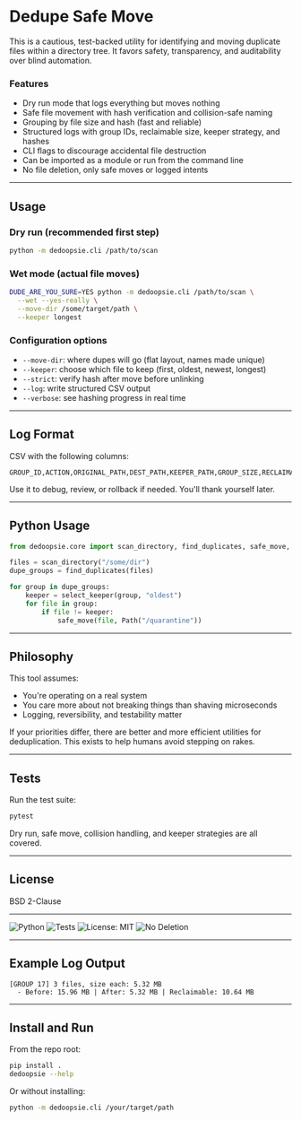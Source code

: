 # Dedupe Safe Move

This is a cautious, test-backed utility for identifying and moving duplicate files within a directory tree. It favors safety, transparency, and auditability over blind automation.

### Features

- Dry run mode that logs everything but moves nothing
- Safe file movement with hash verification and collision-safe naming
- Grouping by file size and hash (fast and reliable)
- Structured logs with group IDs, reclaimable size, keeper strategy, and hashes
- CLI flags to discourage accidental file destruction
- Can be imported as a module or run from the command line
- No file deletion, only safe moves or logged intents

---

## Usage

### Dry run (recommended first step)

```bash
python -m dedoopsie.cli /path/to/scan
```

### Wet mode (actual file moves)

```bash
DUDE_ARE_YOU_SURE=YES python -m dedoopsie.cli /path/to/scan \
  --wet --yes-really \
  --move-dir /some/target/path \
  --keeper longest
```

### Configuration options

- `--move-dir`: where dupes will go (flat layout, names made unique)
- `--keeper`: choose which file to keep (first, oldest, newest, longest)
- `--strict`: verify hash after move before unlinking
- `--log`: write structured CSV output
- `--verbose`: see hashing progress in real time

---

## Log Format

CSV with the following columns:

```
GROUP_ID,ACTION,ORIGINAL_PATH,DEST_PATH,KEEPER_PATH,GROUP_SIZE,RECLAIMABLE,HASH,ERROR
```

Use it to debug, review, or rollback if needed. You'll thank yourself later.

---

## Python Usage

```python
from dedoopsie.core import scan_directory, find_duplicates, safe_move, select_keeper

files = scan_directory("/some/dir")
dupe_groups = find_duplicates(files)

for group in dupe_groups:
    keeper = select_keeper(group, "oldest")
    for file in group:
        if file != keeper:
            safe_move(file, Path("/quarantine"))
```

---

## Philosophy

This tool assumes:

- You're operating on a real system
- You care more about not breaking things than shaving microseconds
- Logging, reversibility, and testability matter

If your priorities differ, there are better and more efficient utilities for deduplication. This exists to help humans avoid stepping on rakes.

---

## Tests

Run the test suite:

```bash
pytest
```

Dry run, safe move, collision handling, and keeper strategies are all covered.

---

## License

BSD 2-Clause

---


![Python](https://img.shields.io/badge/python-3.8%2B-blue)
![Tests](https://img.shields.io/badge/tests-passing-brightgreen)
![License: MIT](https://img.shields.io/badge/license-MIT-blue)
![No Deletion](https://img.shields.io/badge/deletes-nothing)


---

## Example Log Output

```
[GROUP 17] 3 files, size each: 5.32 MB
  - Before: 15.96 MB | After: 5.32 MB | Reclaimable: 10.64 MB
```

---

## Install and Run

From the repo root:

```bash
pip install .
dedoopsie --help
```

Or without installing:

```bash
python -m dedoopsie.cli /your/target/path
```
